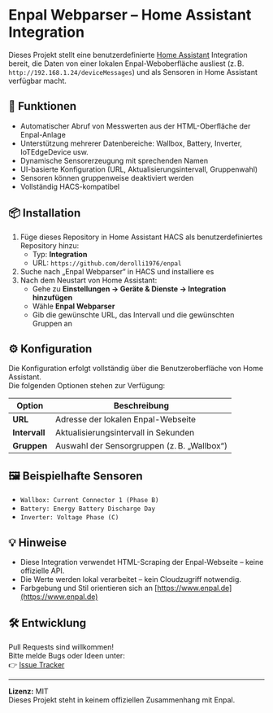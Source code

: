 # Enpal Webparser – Home Assistant Integration

Dieses Projekt stellt eine benutzerdefinierte [Home Assistant](https://www.home-assistant.io/) Integration bereit, die Daten von einer lokalen Enpal-Weboberfläche ausliest (z. B. `http://192.168.1.24/deviceMessages`) und als Sensoren in Home Assistant verfügbar macht.

## 🧩 Funktionen

- Automatischer Abruf von Messwerten aus der HTML-Oberfläche der Enpal-Anlage
- Unterstützung mehrerer Datenbereiche: Wallbox, Battery, Inverter, IoTEdgeDevice usw.
- Dynamische Sensorerzeugung mit sprechenden Namen
- UI-basierte Konfiguration (URL, Aktualisierungsintervall, Gruppenwahl)
- Sensoren können gruppenweise deaktiviert werden
- Vollständig HACS-kompatibel

## 📦 Installation

1. Füge dieses Repository in Home Assistant HACS als benutzerdefiniertes Repository hinzu:
   - Typ: **Integration**
   - URL: `https://github.com/derolli1976/enpal`
2. Suche nach „Enpal Webparser“ in HACS und installiere es
3. Nach dem Neustart von Home Assistant:
   - Gehe zu **Einstellungen → Geräte & Dienste → Integration hinzufügen**
   - Wähle **Enpal Webparser**
   - Gib die gewünschte URL, das Intervall und die gewünschten Gruppen an

## ⚙️ Konfiguration

Die Konfiguration erfolgt vollständig über die Benutzeroberfläche von Home Assistant.  
Die folgenden Optionen stehen zur Verfügung:

| Option       | Beschreibung                                      |
|--------------|---------------------------------------------------|
| **URL**      | Adresse der lokalen Enpal-Webseite               |
| **Intervall**| Aktualisierungsintervall in Sekunden             |
| **Gruppen**  | Auswahl der Sensorgruppen (z. B. „Wallbox“)      |

## 🖼️ Beispielhafte Sensoren

- `Wallbox: Current Connector 1 (Phase B)`
- `Battery: Energy Battery Discharge Day`
- `Inverter: Voltage Phase (C)`

## 💡 Hinweise

- Diese Integration verwendet HTML-Scraping der Enpal-Webseite – keine offizielle API.
- Die Werte werden lokal verarbeitet – kein Cloudzugriff notwendig.
- Farbgebung und Stil orientieren sich an [https://www.enpal.de](https://www.enpal.de)

## 🛠️ Entwicklung

Pull Requests sind willkommen!  
Bitte melde Bugs oder Ideen unter:  
👉 [Issue Tracker](https://github.com/derolli1976/enpal/issues)

---

**Lizenz:** MIT  
Dieses Projekt steht in keinem offiziellen Zusammenhang mit Enpal.
